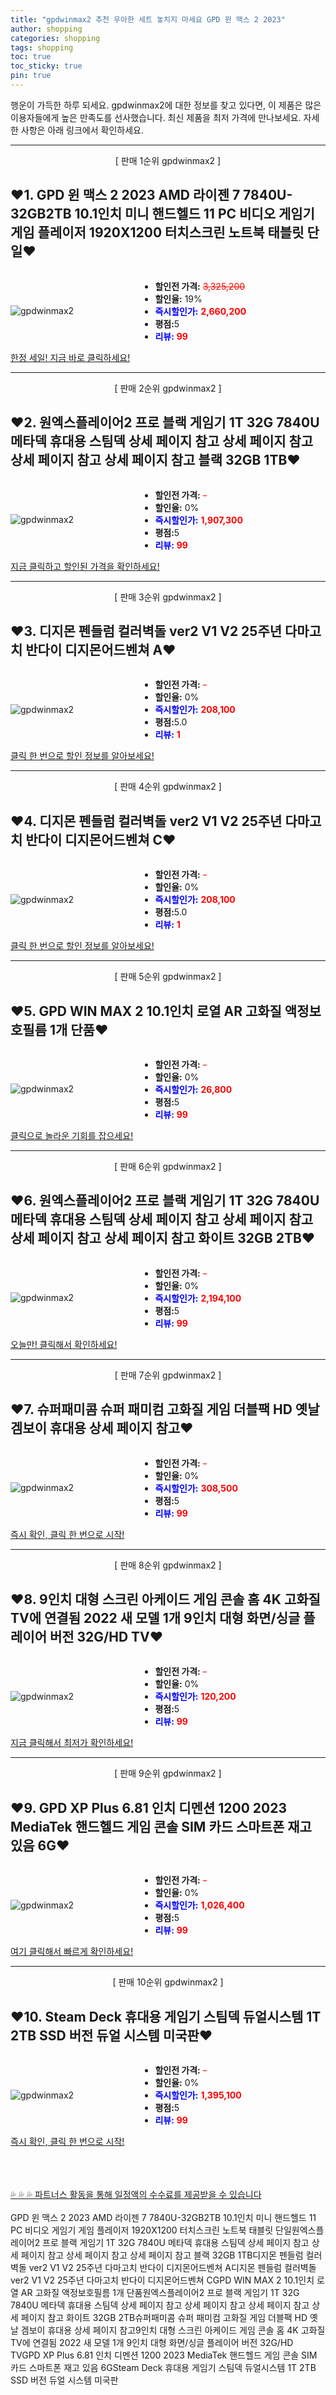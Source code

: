 ```yaml
---
title: "gpdwinmax2 추천 우아한 세트 놓치지 마세요 GPD 윈 맥스 2 2023"
author: shopping
categories: shopping
tags: shopping
toc: true
toc_sticky: true
pin: true
---
```

행운이 가득한 하루 되세요. gpdwinmax2에 대한 정보를 찾고 있다면, 이 제품은 많은 이용자들에게 높은 만족도를 선사했습니다. 최신 제품을 최저 가격에 만나보세요. 자세한 사항은 아래 링크에서 확인하세요.

---
<p class="toplist" style="margin: 0 auto; display: block; width: fit-content;">[ 판매 1순위 gpdwinmax2 ]</p>

<h2><strong>❤️1. GPD 윈 맥스 2 2023 AMD 라이젠 7 7840U-32GB2TB 10.1인치 미니 핸드헬드 11 PC 비디오 게임기 게임 플레이저 1920X1200 터치스크린 노트북 태블릿 단일❤️</strong></h2>

<div style="display: flex; align-items: center;">
    <div style="flex: 0.4;">
        <img src="https://thumbnail9.coupangcdn.com/thumbnails/remote/230x230ex/image/vendor_inventory/1bcd/7cc91a7c2e428a45e6adfca5d5ed3c4825a683f24b8565f5569ecd62555c.jpg" alt="gpdwinmax2" style="max-width: 100%;">
    </div>
    <div style="flex: 0.6; margin-left: 10px;">
        <ul>
            <li><strong>할인전 가격:</strong> <del style="color: red;">3,325,200</del></li>
            <li><strong>할인율:</strong> 19%</li>
            <li><span style='color:blue'><strong>즉시할인가:</strong></span> <span style='color:red'><strong>2,660,200</strong></span></li>
            <li><strong>평점:</strong>5</li>
            <li><span style='color:blue'><strong>리뷰:</strong></span> <span style='color:red'><strong>99</strong></span></li>
        </ul>
    </div>
</div>
<div class="center">
    <a href="https://William4Davisa.github.io?lptag=AF9450613&subid=githubio&pageKey=7141452124&traceid=V0-153&itemId=17930381793&vendorItemId=89485003927" class="myButton">
        한정 세일! 지금 바로 클릭하세요!
    </a>
</div>


---
<p class="toplist" style="margin: 0 auto; display: block; width: fit-content;">[ 판매 2순위 gpdwinmax2 ]</p>

<h2><strong>❤️2. 원엑스플레이어2 프로 블랙 게임기 1T 32G 7840U 메타덱 휴대용 스팀덱 상세 페이지 참고 상세 페이지 참고 상세 페이지 참고 상세 페이지 참고 블랙 32GB 1TB❤️</strong></h2>

<div style="display: flex; align-items: center;">
    <div style="flex: 0.4;">
        <img src="https://thumbnail7.coupangcdn.com/thumbnails/remote/230x230ex/image/vendor_inventory/c8aa/971d5aca5d7dbca3f7a78df178e74bd9f354b7a2570418ab460aea0dff1f.jpg" alt="gpdwinmax2" style="max-width: 100%;">
    </div>
    <div style="flex: 0.6; margin-left: 10px;">
        <ul>
            <li><strong>할인전 가격:</strong> <del style="color: red;">-</del></li>
            <li><strong>할인율:</strong> 0%</li>
            <li><span style='color:blue'><strong>즉시할인가:</strong></span> <span style='color:red'><strong>1,907,300</strong></span></li>
            <li><strong>평점:</strong>5</li>
            <li><span style='color:blue'><strong>리뷰:</strong></span> <span style='color:red'><strong>99</strong></span></li>
        </ul>
    </div>
</div>
<div class="center">
    <a href="https://William4Davisa.github.io?lptag=AF9450613&subid=githubio&pageKey=7807486167&traceid=V0-153&itemId=21164502261&vendorItemId=88225996149" class="myButton">
        지금 클릭하고 할인된 가격을 확인하세요!
    </a>
</div>


---
<p class="toplist" style="margin: 0 auto; display: block; width: fit-content;">[ 판매 3순위 gpdwinmax2 ]</p>

<h2><strong>❤️3. 디지몬 펜들럼 컬러벽돌 ver2 V1 V2 25주년 다마고치 반다이 디지몬어드벤쳐 A❤️</strong></h2>

<div style="display: flex; align-items: center;">
    <div style="flex: 0.4;">
        <img src="https://thumbnail7.coupangcdn.com/thumbnails/remote/230x230ex/image/vendor_inventory/76ff/2241647d0a667732e8b5d8b9cc942c8da522b8fb3db3ccd4535ac4a519a6.jpg" alt="gpdwinmax2" style="max-width: 100%;">
    </div>
    <div style="flex: 0.6; margin-left: 10px;">
        <ul>
            <li><strong>할인전 가격:</strong> <del style="color: red;">-</del></li>
            <li><strong>할인율:</strong> 0%</li>
            <li><span style='color:blue'><strong>즉시할인가:</strong></span> <span style='color:red'><strong>208,100</strong></span></li>
            <li><strong>평점:</strong>5.0</li>
            <li><span style='color:blue'><strong>리뷰:</strong></span> <span style='color:red'><strong>1</strong></span></li>
        </ul>
    </div>
</div>
<div class="center">
    <a href="https://William4Davisa.github.io?lptag=AF9450613&subid=githubio&pageKey=7956719195&traceid=V0-153&itemId=21984587925&vendorItemId=90219369742" class="myButton">
        클릭 한 번으로 할인 정보를 알아보세요!
    </a>
</div>


---
<p class="toplist" style="margin: 0 auto; display: block; width: fit-content;">[ 판매 4순위 gpdwinmax2 ]</p>

<h2><strong>❤️4. 디지몬 펜들럼 컬러벽돌 ver2 V1 V2 25주년 다마고치 반다이 디지몬어드벤쳐 C❤️</strong></h2>

<div style="display: flex; align-items: center;">
    <div style="flex: 0.4;">
        <img src="https://thumbnail7.coupangcdn.com/thumbnails/remote/230x230ex/image/vendor_inventory/76ff/2241647d0a667732e8b5d8b9cc942c8da522b8fb3db3ccd4535ac4a519a6.jpg" alt="gpdwinmax2" style="max-width: 100%;">
    </div>
    <div style="flex: 0.6; margin-left: 10px;">
        <ul>
            <li><strong>할인전 가격:</strong> <del style="color: red;">-</del></li>
            <li><strong>할인율:</strong> 0%</li>
            <li><span style='color:blue'><strong>즉시할인가:</strong></span> <span style='color:red'><strong>208,100</strong></span></li>
            <li><strong>평점:</strong>5.0</li>
            <li><span style='color:blue'><strong>리뷰:</strong></span> <span style='color:red'><strong>1</strong></span></li>
        </ul>
    </div>
</div>
<div class="center">
    <a href="https://William4Davisa.github.io?lptag=AF9450613&subid=githubio&pageKey=7956719195&traceid=V0-153&itemId=21984587927&vendorItemId=90219369738" class="myButton">
        클릭 한 번으로 할인 정보를 알아보세요!
    </a>
</div>


---
<p class="toplist" style="margin: 0 auto; display: block; width: fit-content;">[ 판매 5순위 gpdwinmax2 ]</p>

<h2><strong>❤️5. GPD WIN MAX 2 10.1인치 로열 AR 고화질 액정보호필름 1개 단품❤️</strong></h2>

<div style="display: flex; align-items: center;">
    <div style="flex: 0.4;">
        <img src="https://thumbnail6.coupangcdn.com/thumbnails/remote/230x230ex/image/vendor_inventory/2564/5aa697d38eab5ab6071ccac9465bcbb4f4741bd46b597d6029bbb1dbfa66.jpg" alt="gpdwinmax2" style="max-width: 100%;">
    </div>
    <div style="flex: 0.6; margin-left: 10px;">
        <ul>
            <li><strong>할인전 가격:</strong> <del style="color: red;">-</del></li>
            <li><strong>할인율:</strong> 0%</li>
            <li><span style='color:blue'><strong>즉시할인가:</strong></span> <span style='color:red'><strong>26,800</strong></span></li>
            <li><strong>평점:</strong>5</li>
            <li><span style='color:blue'><strong>리뷰:</strong></span> <span style='color:red'><strong>99</strong></span></li>
        </ul>
    </div>
</div>
<div class="center">
    <a href="https://William4Davisa.github.io?lptag=AF9450613&subid=githubio&pageKey=7707223539&traceid=V0-153&itemId=20650448346&vendorItemId=87781471476" class="myButton">
        클릭으로 놀라운 기회를 잡으세요!
    </a>
</div>


---
<p class="toplist" style="margin: 0 auto; display: block; width: fit-content;">[ 판매 6순위 gpdwinmax2 ]</p>

<h2><strong>❤️6. 원엑스플레이어2 프로 블랙 게임기 1T 32G 7840U 메타덱 휴대용 스팀덱 상세 페이지 참고 상세 페이지 참고 상세 페이지 참고 상세 페이지 참고 화이트 32GB 2TB❤️</strong></h2>

<div style="display: flex; align-items: center;">
    <div style="flex: 0.4;">
        <img src="https://thumbnail7.coupangcdn.com/thumbnails/remote/230x230ex/image/vendor_inventory/c8aa/971d5aca5d7dbca3f7a78df178e74bd9f354b7a2570418ab460aea0dff1f.jpg" alt="gpdwinmax2" style="max-width: 100%;">
    </div>
    <div style="flex: 0.6; margin-left: 10px;">
        <ul>
            <li><strong>할인전 가격:</strong> <del style="color: red;">-</del></li>
            <li><strong>할인율:</strong> 0%</li>
            <li><span style='color:blue'><strong>즉시할인가:</strong></span> <span style='color:red'><strong>2,194,100</strong></span></li>
            <li><strong>평점:</strong>5</li>
            <li><span style='color:blue'><strong>리뷰:</strong></span> <span style='color:red'><strong>99</strong></span></li>
        </ul>
    </div>
</div>
<div class="center">
    <a href="https://William4Davisa.github.io?lptag=AF9450613&subid=githubio&pageKey=7807486167&traceid=V0-153&itemId=21164502260&vendorItemId=88225996147" class="myButton">
        오늘만! 클릭해서 확인하세요!
    </a>
</div>


---
<p class="toplist" style="margin: 0 auto; display: block; width: fit-content;">[ 판매 7순위 gpdwinmax2 ]</p>

<h2><strong>❤️7. 슈퍼패미콤 슈퍼 패미컴 고화질 게임 더블팩 HD 옛날 겜보이 휴대용 상세 페이지 참고❤️</strong></h2>

<div style="display: flex; align-items: center;">
    <div style="flex: 0.4;">
        <img src="https://thumbnail6.coupangcdn.com/thumbnails/remote/230x230ex/image/vendor_inventory/3a5e/3491db1606a57dd33e73c553ddf6208fa65b43eb27f840e7a3bcfb423d32.jpg" alt="gpdwinmax2" style="max-width: 100%;">
    </div>
    <div style="flex: 0.6; margin-left: 10px;">
        <ul>
            <li><strong>할인전 가격:</strong> <del style="color: red;">-</del></li>
            <li><strong>할인율:</strong> 0%</li>
            <li><span style='color:blue'><strong>즉시할인가:</strong></span> <span style='color:red'><strong>308,500</strong></span></li>
            <li><strong>평점:</strong>5</li>
            <li><span style='color:blue'><strong>리뷰:</strong></span> <span style='color:red'><strong>99</strong></span></li>
        </ul>
    </div>
</div>
<div class="center">
    <a href="https://William4Davisa.github.io?lptag=AF9450613&subid=githubio&pageKey=7687425795&traceid=V0-153&itemId=20548123809&vendorItemId=87624445525" class="myButton">
        즉시 확인, 클릭 한 번으로 시작!
    </a>
</div>


---
<p class="toplist" style="margin: 0 auto; display: block; width: fit-content;">[ 판매 8순위 gpdwinmax2 ]</p>

<h2><strong>❤️8. 9인치 대형 스크린 아케이드 게임 콘솔 홈 4K 고화질 TV에 연결됨 2022 새 모델 1개 9인치 대형 화면/싱글 플레이어 버전 32G/HD TV❤️</strong></h2>

<div style="display: flex; align-items: center;">
    <div style="flex: 0.4;">
        <img src="https://thumbnail7.coupangcdn.com/thumbnails/remote/230x230ex/image/vendor_inventory/3325/2c03ac7603bbc6b144f49e8346fdb868a4feb66dbcda7a11f942b2bffbd2.jpg" alt="gpdwinmax2" style="max-width: 100%;">
    </div>
    <div style="flex: 0.6; margin-left: 10px;">
        <ul>
            <li><strong>할인전 가격:</strong> <del style="color: red;">-</del></li>
            <li><strong>할인율:</strong> 0%</li>
            <li><span style='color:blue'><strong>즉시할인가:</strong></span> <span style='color:red'><strong>120,200</strong></span></li>
            <li><strong>평점:</strong>5</li>
            <li><span style='color:blue'><strong>리뷰:</strong></span> <span style='color:red'><strong>99</strong></span></li>
        </ul>
    </div>
</div>
<div class="center">
    <a href="https://William4Davisa.github.io?lptag=AF9450613&subid=githubio&pageKey=7754753232&traceid=V0-153&itemId=20897542280&vendorItemId=87964628869" class="myButton">
        지금 클릭해서 최저가 확인하세요!
    </a>
</div>


---
<p class="toplist" style="margin: 0 auto; display: block; width: fit-content;">[ 판매 9순위 gpdwinmax2 ]</p>

<h2><strong>❤️9. GPD XP Plus 6.81 인치 디멘션 1200 2023 MediaTek 핸드헬드 게임 콘솔 SIM 카드 스마트폰 재고 있음 6G❤️</strong></h2>

<div style="display: flex; align-items: center;">
    <div style="flex: 0.4;">
        <img src="https://thumbnail7.coupangcdn.com/thumbnails/remote/230x230ex/image/vendor_inventory/fc0d/06c28bafdd43cf0ca8b4cf0e89c8ebcf91081cfce94b6ca42fe68068c503.jpg" alt="gpdwinmax2" style="max-width: 100%;">
    </div>
    <div style="flex: 0.6; margin-left: 10px;">
        <ul>
            <li><strong>할인전 가격:</strong> <del style="color: red;">-</del></li>
            <li><strong>할인율:</strong> 0%</li>
            <li><span style='color:blue'><strong>즉시할인가:</strong></span> <span style='color:red'><strong>1,026,400</strong></span></li>
            <li><strong>평점:</strong>5</li>
            <li><span style='color:blue'><strong>리뷰:</strong></span> <span style='color:red'><strong>99</strong></span></li>
        </ul>
    </div>
</div>
<div class="center">
    <a href="https://William4Davisa.github.io?lptag=AF9450613&subid=githubio&pageKey=6677508441&traceid=V0-153&itemId=15385747370&vendorItemId=87159898934" class="myButton">
        여기 클릭해서 빠르게 확인하세요!
    </a>
</div>


---
<p class="toplist" style="margin: 0 auto; display: block; width: fit-content;">[ 판매 10순위 gpdwinmax2 ]</p>

<h2><strong>❤️10. Steam Deck 휴대용 게임기 스팀덱 듀얼시스템 1T 2TB SSD 버전 듀얼 시스템 미국판❤️</strong></h2>

<div style="display: flex; align-items: center;">
    <div style="flex: 0.4;">
        <img src="https://thumbnail8.coupangcdn.com/thumbnails/remote/230x230ex/image/vendor_inventory/b61e/5b9c6a453b37b533c80cb0bf0a16c0e94777fe9dc104a38405929f548d04.jpg" alt="gpdwinmax2" style="max-width: 100%;">
    </div>
    <div style="flex: 0.6; margin-left: 10px;">
        <ul>
            <li><strong>할인전 가격:</strong> <del style="color: red;">-</del></li>
            <li><strong>할인율:</strong> 0%</li>
            <li><span style='color:blue'><strong>즉시할인가:</strong></span> <span style='color:red'><strong>1,395,100</strong></span></li>
            <li><strong>평점:</strong>5</li>
            <li><span style='color:blue'><strong>리뷰:</strong></span> <span style='color:red'><strong>99</strong></span></li>
        </ul>
    </div>
</div>
<div class="center">
    <a href="https://William4Davisa.github.io?lptag=AF9450613&subid=githubio&pageKey=7671327013&traceid=V0-153&itemId=20465331447&vendorItemId=87544871303" class="myButton">
        즉시 확인, 클릭 한 번으로 시작!
    </a>
</div>

<br><br><br>[💦 💦 💦 파트너스 활동을 통해 일정액의 수수료를 제공받을 수 있습니다](https://link.coupang.com/a/bcpT2c)<br><br>GPD 윈 맥스 2 2023 AMD 라이젠 7 7840U-32GB2TB 10.1인치 미니 핸드헬드 11 PC 비디오 게임기 게임 플레이저 1920X1200 터치스크린 노트북 태블릿 단일원엑스플레이어2 프로 블랙 게임기 1T 32G 7840U 메타덱 휴대용 스팀덱 상세 페이지 참고 상세 페이지 참고 상세 페이지 참고 상세 페이지 참고 블랙 32GB 1TB디지몬 펜들럼 컬러벽돌 ver2 V1 V2 25주년 다마고치 반다이 디지몬어드벤쳐 A디지몬 펜들럼 컬러벽돌 ver2 V1 V2 25주년 다마고치 반다이 디지몬어드벤쳐 CGPD WIN MAX 2 10.1인치 로열 AR 고화질 액정보호필름 1개 단품원엑스플레이어2 프로 블랙 게임기 1T 32G 7840U 메타덱 휴대용 스팀덱 상세 페이지 참고 상세 페이지 참고 상세 페이지 참고 상세 페이지 참고 화이트 32GB 2TB슈퍼패미콤 슈퍼 패미컴 고화질 게임 더블팩 HD 옛날 겜보이 휴대용 상세 페이지 참고9인치 대형 스크린 아케이드 게임 콘솔 홈 4K 고화질 TV에 연결됨 2022 새 모델 1개 9인치 대형 화면/싱글 플레이어 버전 32G/HD TVGPD XP Plus 6.81 인치 디멘션 1200 2023 MediaTek 핸드헬드 게임 콘솔 SIM 카드 스마트폰 재고 있음 6GSteam Deck 휴대용 게임기 스팀덱 듀얼시스템 1T 2TB SSD 버전 듀얼 시스템 미국판